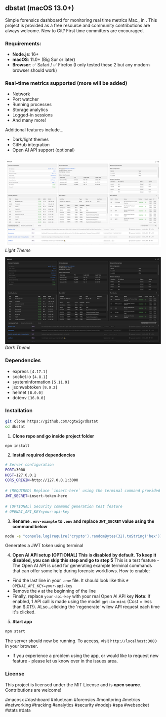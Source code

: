 ## dbstat (macOS 13.0+)
Simple forensics dashboard for monitoring real time metrics  Mac., in . 
This project is provided as a free resource and community contributions are always welcome. New to Git? First time committers are encouraged.

### Requirements:
- **Node.js**: 16+  
- **macOS**: 11.0+ (Big Sur or later)
- **Browser**: ✅ Safari / ✅ Firefox (I only tested these 2 but any modern browser should work)

### Real-time metrics supported (more will be added)
- Network
- Port watcher
- Running processes
- Storage analytics  
- Logged-in sessions
- And many more!

Additional features include...
- Dark/light themes
- GitHub integration
- Open AI API support (optional) 

### 
![Light Theme Screenshot](./assets/images/app-screenshot-light.png)  
*Light Theme*

![Dark Theme Screenshot](./assets/images/app-screenshot-dark.png)  
*Dark Theme*

### Dependencies
- express `[4.17.1]`  
- socket.io `[4.8.1]`  
- systeminformation `[5.11.9]`  
- jsonwebtoken `[9.0.2]`  
- helmet `[8.0.0]`  
- dotenv `[16.0.0]` 

### Installation

```bash
git clone https://github.com/cgtwig/dbstat
cd dbstat
```
1. **Clone repo and go inside project folder**

```
npm install
```
2. **Install required dependencies**

```bash
# Server configuration
PORT=3000
HOST=127.0.0.1
CORS_ORIGIN=http://127.0.0.1:3000

# (REQUIRED) Replace `insert-here` using the terminal command provided in README.md
JWT_SECRET=insert-token-here

# (OPTIONAL) Security command generation test feature
# OPENAI_API_KEY=your-api-key
```
3. **Rename `.env-example` to `.env` and replace `JWT_SECRET` value using the command below**
```bash
node -e "console.log(require('crypto').randomBytes(32).toString('hex'))"
```
Generates a JWT token using terminal

4. **Open AI API setup (OPTIONAL) This is disabled by default. To keep it disabled, you can skip this step and go to step 5**
This is a test feature  - The Open AI API is used for generating example terminal commands that can offer some help during forensic workflows. 
How to enable: 
- Find the last line in your `.env` file. It should look like this `# OPENAI_API_KEY=your-api-key`
- Remove the `#` at the beginning of the line
- Finally, replace `your-api-key` with your real Open AI API key
**Note**: If enabled, 1 API call is made using the model `gpt-4o-mini` (Cost = less than $.01?). ALso...clicking the 'regenerate' wilew API request each time it's clicked.

5. **Start app**

```bash
npm start
```
The server should now be running. To access, visit `http://localhost:3000` in your browser.  

- If you experience a problem using the app, or would like to request new feature - please let us know over in the issues area.

### License
This project is licensed under the MIT License and is **open source**. Contributions are welcome!

#macosx #dashboard #blueteam #forensics #monitoring #metrics #networking #tracking #analytics #security #nodejs #spa #websocket #stats #data

